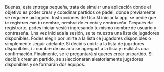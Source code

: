 Buenas, esta entrega pequeña, trata de simular una aplicación donde el objetivo es poder crear y coordinar partidos de padel, donde previamente se requiere un logueo.
Instrucciones de Uso
Al iniciar la app, se pedie que te registres con tu nombre, nombre de cuenta y contraseña.
Después de registrarte, podes iniciar sesión ingresando tu mismo nombre de usuario y contraseña.
Una vez iniciada la sesión, se te muestra una lista de jugadores disponibles. Podes elegir por unirte a la lista de jugadores disponibles o simplemente seguir adelante.
Si decidis unirte a la lista de jugadores disponibles, tu nombre de usuario se agregará a la lista y recibirás una confirmación.
Finalmente, se te preguntará si queres crear un partido. Si decidís crear un partido, se seleccionarán aleatoriamente jugadores disponibles y se formarán dos equipos. 
